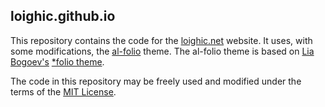 ## loighic.github.io

This repository contains the code for the [loighic.net](https://loighic.github.io/) website. It uses, with some modifications, the [al-folio](https://github.com/alshedivat/al-folio) theme. The al-folio theme is based on [Lia Bogoev's](http://liabogoev.com) [*folio theme](https://github.com/bogoli/-folio).

The code in this repository may be freely used and modified under the terms of the [MIT License](https://opensource.org/licenses/MIT).
